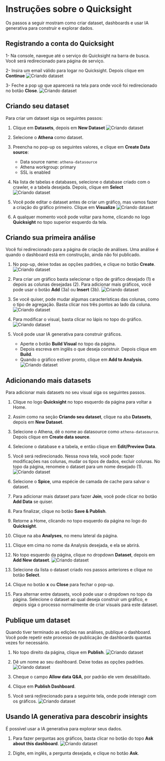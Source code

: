 # Instruções sobre o Quicksight
Os passos a seguir mostram como criar dataset, dashboards e usar IA generativa para construir e explorar dados.

## Registrando a conta do Quicksight
1- Na console, navegue até o serviço do Quicksight na barra de busca. Você será redirecionado para página de serviço.

2- Insira um email válido para logar no Quicksight. Depois clique em **Continue**
![Criando dataset](qs-images-steps/0-qs.png)

3- Feche a pop up que aparecerá na tela para onde você foi redirecionado no botão **Close**.
![Criando dataset](qs-images-steps/01-qs.png)


## Criando seu dataset
Para criar um dataset siga os seguintes passos:

1. Clique em **Datasets**, depois em **New Dataset** 
![Criando dataset](qs-images-steps/1-qs.png)

2. Selecione o **Athena** como dataset.
3. Preencha no pop-up os seguintes valores, e clique em **Create Data source**:
    * Data source name: `athena-datasource`
    * Athena workgroup: primary
    * SSL is enabled

4. Na lista de tabelas e databases, selecione o database criado com o crawler, e a tabela desejada. Depois, clique em **Select**
![Criando dataset](qs-images-steps/2-qs.png)

5. Você pode editar o dataset antes de criar um gráfico, mas vamos fazer a criação do gráfico primeiro. Clique em **Visualize**
![Criando dataset](qs-images-steps/3-qs.png)


6. A qualquer momento você pode voltar para home, clicando no logo **Quicksight** no topo superior esquerdo da tela.

## Criando sua primeira análise
Você foi redirecionado para a página de criação de análises. Uma análise é quando o dashboard está em construção, ainda não foi publicado.

1. No pop-up, deixe todas as opções padrões, e clique no botão **Create**.
![Criando dataset](qs-images-steps/5-qs.png)

2. Para criar um gráfico basta selecionar o tipo de gráfico desejado (1) e depois as colunas desejadas (2). Para adicionar mais gráficos, você pode usar o botão **Add** (3a) ou **Insert** (3b).
![Criando dataset](qs-images-steps/6-qs.png)

3. Se você quiser, pode mudar algumas características das colunas, como o tipo de agregação. Basta clicar nos três pontos ao lado da coluna.
![Criando dataset](qs-images-steps/7-qs.png)

4. Para modificar o visual, basta clicar no lápis no topo do gráfico.
![Criando dataset](qs-images-steps/8-qs.png)

5. Você pode usar IA generativa para construir gráficos.
    * Aperte o botão **Build Visual** no topo da página.
    * Depois escreva em inglês o que deseja construir. Depois clique em **Build**.
    * Quando o gráfico estiver pronto, clique em **Add to Analysis**.
![Criando dataset](qs-images-steps/9-qs.png)

## Adicionando mais datasets
Para adicionar mais datasets no seu visual siga os seguintes passos.

1. Clique no logo **Quicksight** no topo esquerdo da página para voltar a Home.

2. Assim como na seção **Criando seu dataset**, clique na aba **Datasets**, depois em **New Dataset**.

3. Selecione o Athena, dê o nome ao datasource como `athena-datasource`. Depois clique em **Create data source**.

4. Selecione o database e a tabela, e então clique em **Edit/Preview Data**.

5. Você será redirecionado. Nessa nova tela, você pode: fazer modificações nas colunas, mudar os tipos de dados, excluir colunas. No topo da página, renomeie o dataset para um nome desejado (1).
![Criando dataset](qs-images-steps/10-qs.png)

6. Selecione o **Spice**, uma espécie de camada de cache para salvar o dataset.

7. Para adicionar mais dataset para fazer **Join**, você pode clicar no botão **Add Data** se quiser.

8. Para finalizar, clique no botão **Save & Publish**.

9. Retorne a Home, clicando no topo esquerdo da página no logo do **Quicksight**.

10. Clique na aba **Analyses**, no menu lateral da página.

11. Clique em cima no nome da Analysis desejada, e ela se abrirá.

12. No topo esquerdo da página, clique no dropdown **Dataset**, depois em **Add New dataset**.
![Criando dataset](qs-images-steps/11-qs.png)

13. Selecione da lista o dataset criado nos passos anteriores e clique no botão **Select**.

14. Clique no botão **x** ou **Close** para fechar o pop-up.

15. Para alternar entre datasets, você pode usar o dropdown no topo da página. Selecione o dataset ao qual deseja construir um gráfico, e depois siga o processo normalmente de criar visuais para este dataset.

## Publique um dataset
Quando tiver terminado as edições nas análises, publique o dashboard.
Você pode repetir este processo de publicação de dashboards quantas vezes for necessário.

1. No topo direito da página, clique em **Publish**.
![Criando dataset](qs-images-steps/12-qs.png)

2. Dê um nome ao seu dashboard. Deixe todas as opções padrões.
![Criando dataset](qs-images-steps/13-qs.png)

3. Cheque o campo **Allow data Q&A**, por padrão ele vem desabilitado.

4. Clique em **Publish Dashboard**.

5. Você será redirecionado para a seguinte tela, onde pode interagir com os gráficos.
![Criando dataset](qs-images-steps/14-qs.png)

## Usando IA generativa para descobrir insights
É possível usar a IA generativa para explorar seus dados.

1. Para fazer perguntas aos gráficos, basta clicar no botão do topo **Ask about this dashboard**.
![Criando dataset](qs-images-steps/15-qs.png)

2. Digite, em inglês, a pergunta desejada, e clique no botão **Ask**.
